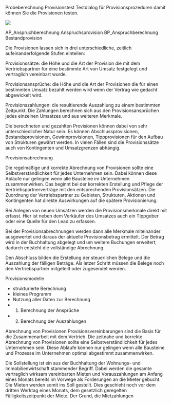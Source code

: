 Probeberechnung Provisionstest
Testdialog für Provisionsprozeduren damit können Sie die Provisionen testen.

![](http://xpecto.github.io/docs/img/img_1423579061872.png)

AP_Anspruchberechnung Anspruchsprovision
BP_Anspruchberechnung Bestandprovision

Die Provisionen lassen sich in drei unterschiedliche, zeitlich aufeinanderfolgende Stufen einteilen:

Provisionssätze: die Höhe und die Art der Provision die mit dem Vertriebspartner für eine bestimmte Art von Umsatz festgelegt und vertraglich vereinbart wurde.

Provisionsansprüche: die Höhe und die Art der Provisionen die für einen bestimmten Umsatz bezahlt werden wird wenn der Vertrag wie gedacht abgewickelt wird.

Provisionszahlungen: die resultierende Auszahlung zu einem bestimmten Zeitpunkt. Die Zahlungen berechnen sich aus den Provisionsansprüchen jedes einzelnen Umsatzes und aus weiteren Merkmale.

Die berechneten und gezahlten Provisionen können dabei von sehr unterschiedlicher Natur sein. Es können Abschlussprovisionen, Bestandsprovisionen, Gewinnprovisionen, Tippprovisionen für den Aufbau von Strukturen gewährt werden. In vielen Fällen sind die Provisionssätze auch von Kontingenten und Umsatzgrenzen abhängig.

Provisionsabrechnung

Die regelmäßige und korrekte Abrechnung von Provisionen sollte eine Selbstverständlichkeit für jedes Unternehmen sein. Dabei können diese Abläufe nur gelingen wenn alle Bausteine im Unternehmen zusammenwirken. Das beginnt bei der korrekten Erstellung und Pflege der Vertriebspartnerverträge mit den entsprechenden Provisionsätzen. Die Zuordnung der Vertriebspartner zu Gebieten, Strukturen, Aktionen und Kontingenten hat direkte Auswirkungen auf die spätere Provisionierung.

Bei Anlegen von neuen Umsätzen werden die Provisionsmerkmale direkt mit erfasst. Hier ist neben dem Verkäufer des Umsatzes auch ein Tippgeber oder eine Quelle für den Lead zu erfassen.

Bei der Provisionsabrechnungen werden dann alle Merkmale miteinander ausgewertet und daraus der aktuelle Provisionsbetrag ermittelt. Der Betrag wird in der Buchhaltung abgelegt und um weitere Buchungen erweitert, dadurch entsteht die vollständige Abrechnung.

Den Abschluss bilden die Erstellung der steuerlichen Belege und die Auszahlung der fälligen Beträge. Als letzer Schritt müssen die Belege noch den Vertriebspartner mitgeteilt oder zugesendet werden.

Provisionsmodelle
 - strukturierte Berechnung
 - kleines Programm
 - Nutzung aller Daten zur Berechnung
 - 1. Berechnung der Ansprüche
 - 2. Berechnung der Auszahlungen

Abrechnung von Provisionen 
Provisionsvereinbarungen sind die Basis für die Zusammenarbeit mit dem Vertrieb.
Die zeitnahe und korrekte Abrechnung von Provisionen sollte eine Selbstverständlichkeit für jedes Unternehmen sein. Diese Abläufe können nur gelingen wenn alle Bausteine und Prozesse im Unternehmen optimal abgestimmt zusammenwirken.

Die Sollstellung ist ein aus der Buchhaltung der Wohnungs- und Immobilienwirtschaft stammender Begriff. Dabei werden die gesamte vertraglich wirksam vereinbarten Mieten und Vorauszahlungen am Anfang eines Monats bereits im Vorwege als Forderungen an die Mieter gebucht. Die Mieten werden somit ins Soll gestellt. Dies geschieht noch vor dem dritten Werktag eines Monats, dem gesetzlich geregelten Fälligkeitszeitpunkt der Miete. Der Grund, die Mietzahlungen 



